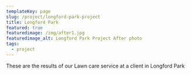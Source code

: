 ```yaml
---
templateKey: page
slug: /project/longford-park-project
title: Longford Park
featured: true
featuredimage: /img/after1.jpg
featuredimage_alt: Longford Park Project After photo
tags:
  - project
---
```


These are the results of our Lawn care service at a client in Longford Park
